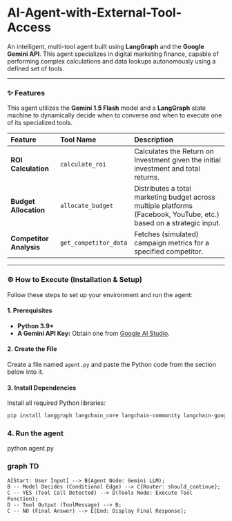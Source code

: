 # AI-Agent-with-External-Tool-Access


An intelligent, multi-tool agent built using **LangGraph** and the **Google Gemini API**. This agent specializes in digital marketing finance, capable of performing complex calculations and data lookups autonomously using a defined set of tools.

---

### ✨ Features

This agent utilizes the **Gemini 1.5 Flash** model and a **LangGraph** state machine to dynamically decide when to converse and when to execute one of its specialized tools.

| Feature | Tool Name | Description |
| :--- | :--- | :--- |
| **ROI Calculation** | `calculate_roi` | Calculates the Return on Investment given the initial investment and total returns. |
| **Budget Allocation** | `allocate_budget` | Distributes a total marketing budget across multiple platforms (Facebook, YouTube, etc.) based on a strategic input. |
| **Competitor Analysis** | `get_competitor_data` | Fetches (simulated) campaign metrics for a specified competitor. |

---

### ⚙️ How to Execute (Installation & Setup)

Follow these steps to set up your environment and run the agent:

#### 1. Prerequisites

* **Python 3.9+**
* **A Gemini API Key:** Obtain one from [Google AI Studio](https://aistudio.google.com/app/apikey).

#### 2. Create the File

Create a file named `agent.py` and paste the Python code from the section below into it.

#### 3. Install Dependencies

Install all required Python libraries:

```bash
pip install langgraph langchain_core langchain-community langchain-google-genai
```
### 4. Run the agent

python agent.py

### graph TD
    A[Start: User Input] --> B(Agent Node: Gemini LLM);
    B -- Model Decides (Conditional Edge) --> C{Router: should_continue};
    C -- YES (Tool Call Detected) --> D(Tools Node: Execute Tool Function);
    D -- Tool Output (ToolMessage) --> B;
    C -- NO (Final Answer) --> E[End: Display Final Response];

